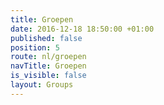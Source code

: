 ```yaml
---
title: Groepen
date: 2016-12-18 18:50:00 +01:00
published: false
position: 5
route: nl/groepen
navTitle: Groepen
is_visible: false
layout: Groups
---
```


